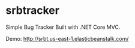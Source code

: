 # srbtracker
Simple Bug Tracker Built with .NET Core MVC.

Demo: http://srbt.us-east-1.elasticbeanstalk.com/
